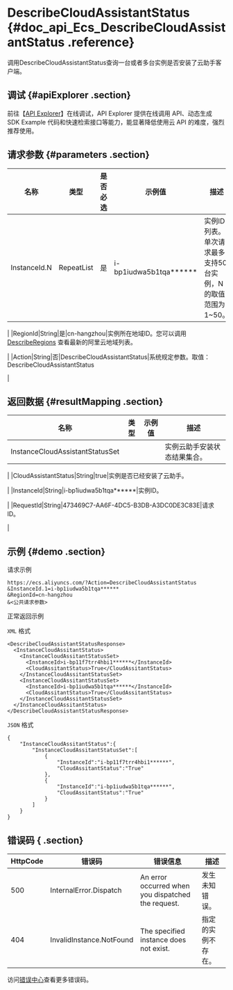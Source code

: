 # DescribeCloudAssistantStatus {#doc_api_Ecs_DescribeCloudAssistantStatus .reference}

调用DescribeCloudAssistantStatus查询一台或者多台实例是否安装了云助手客户端。

## 调试 {#apiExplorer .section}

前往【[API Explorer](https://api.aliyun.com/#product=Ecs&api=DescribeCloudAssistantStatus)】在线调试，API Explorer 提供在线调用 API、动态生成 SDK Example 代码和快速检索接口等能力，能显著降低使用云 API 的难度，强烈推荐使用。

## 请求参数 {#parameters .section}

|名称|类型|是否必选|示例值|描述|
|--|--|----|---|--|
|InstanceId.N|RepeatList|是|i-bp1iudwa5b1tqa\*\*\*\*\*\*|实例ID列表。单次请求最多支持50台实例，N的取值范围为1~50。

 |
|RegionId|String|是|cn-hangzhou|实例所在地域ID。您可以调用 [DescribeRegions](~~25609~~) 查看最新的阿里云地域列表。

 |
|Action|String|否|DescribeCloudAssistantStatus|系统规定参数。取值：DescribeCloudAssistantStatus

 |

## 返回数据 {#resultMapping .section}

|名称|类型|示例值|描述|
|--|--|---|--|
|InstanceCloudAssistantStatusSet| | |实例云助手安装状态结果集合。

 |
|CloudAssistantStatus|String|true|实例是否已经安装了云助手。

 |
|InstanceId|String|i-bp1iudwa5b1tqa\*\*\*\*\*\*|实例ID。

 |
|RequestId|String|473469C7-AA6F-4DC5-B3DB-A3DC0DE3C83E|请求 ID。

 |

## 示例 {#demo .section}

请求示例

``` {#request_demo}
https://ecs.aliyuncs.com/?Action=DescribeCloudAssistantStatus
&InstanceId.1=i-bp1iudwa5b1tqa******
&RegionId=cn-hangzhou
&<公共请求参数>
```

正常返回示例

`XML` 格式

``` {#xml_return_success_demo}
<DescribeCloudAssistantStatusResponse>
  <InstanceCloudAssitantStatus>
    <InstanceCloudAssitantStatusSet>
      <InstanceId>i-bp11f7trr4hbi1******</InstanceId>
      <CloudAssitantStatus>True</CloudAssitantStatus>
    </InstanceCloudAssitantStatusSet>
    <InstanceCloudAssitantStatusSet>
      <InstanceId>i-bp1iudwa5b1tqa******</InstanceId>
      <CloudAssitantStatus>True</CloudAssitantStatus>
    </InstanceCloudAssitantStatusSet>
  </InstanceCloudAssitantStatus>
</DescribeCloudAssistantStatusResponse>

```

`JSON` 格式

``` {#json_return_success_demo}
{
	"InstanceCloudAssitantStatus":{
		"InstanceCloudAssitantStatusSet":[
			{
				"InstanceId":"i-bp11f7trr4hbi1******",
				"CloudAssitantStatus":"True"
			},
			{
				"InstanceId":"i-bp1iudwa5b1tqa******",
				"CloudAssitantStatus":"True"
			}
		]
	}
}
```

## 错误码 { .section}

|HttpCode|错误码|错误信息|描述|
|--------|---|----|--|
|500|InternalError.Dispatch|An error occurred when you dispatched the request.|发生未知错误。|
|404|InvalidInstance.NotFound|The specified instance does not exist.|指定的实例不存在。|

访问[错误中心](https://error-center.aliyun.com/status/product/Ecs)查看更多错误码。

